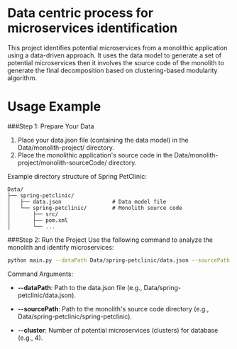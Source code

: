 # Data centric process for microservices identification

This project identifies potential microservices from a monolithic application using a data-driven approach. It uses the data model to generate a set of potential microservices then it involves the source code of the monolith to generate the final decomposition based on clustering-based modularity algorithm.

# Usage Example

###Step 1: Prepare Your Data

1. Place your data.json file (containing the data model) in the Data/monolith-project/ directory.
2. Place the monolithic application's source code in the Data/monolith-project/monolith-sourceCode/ directory.

Example directory structure of Spring PetClinic:
```
Data/
├── spring-petclinic/
│   ├── data.json                # Data model file
│   └── spring-petclinic/        # Monolith source code
│       ├── src/
│       ├── pom.xml
│       └── ...
```
###Step 2: Run the Project
Use the following command to analyze the monolith and identify microservices:

```bash 
python main.py --dataPath Data/spring-petclinic/data.json --sourcePath Data/spring-petclinic/spring-petclinic --cluster 4
```

Command Arguments:

- **--dataPath**: Path to the data.json file (e.g., Data/spring-petclinic/data.json).

- **--sourcePath**: Path to the monolith's source code directory (e.g., Data/spring-petclinic/spring-petclinic).

- **--cluster**: Number of potential microservices (clusters) for database (e.g., 4).